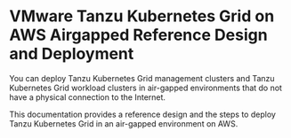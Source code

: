 # VMware Tanzu Kubernetes Grid on AWS Airgapped Reference Design and Deployment
You can deploy Tanzu Kubernetes Grid management clusters and Tanzu Kubernetes Grid workload clusters in air-gapped environments that do not have a physical connection to the Internet. 

This documentation provides a reference design and the steps to deploy Tanzu Kubernetes Grid in an air-gapped environment on AWS.